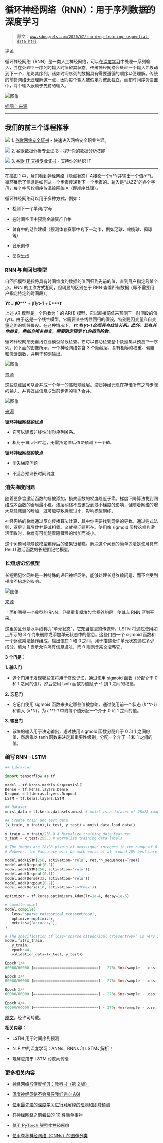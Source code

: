 # 循环神经网络（RNN）：用于序列数据的深度学习

> 原文：[`www.kdnuggets.com/2020/07/rnn-deep-learning-sequential-data.html`](https://www.kdnuggets.com/2020/07/rnn-deep-learning-sequential-data.html)

评论

循环神经网络（RNN）是一类人工神经网络，可以在[深度学习](https://blog.exxactcorp.com/category/deep-learning/)中处理一系列输入，并在处理下一序列的输入时保留其状态。传统神经网络会处理一个输入并移动到下一个，忽略其序列。诸如时间序列的数据具有需要遵循的顺序以便理解。传统的前馈网络无法理解这一点，因为每个输入被假定为彼此独立，而在时间序列设置中，每个输入依赖于先前的输入。

![图像](img/ebdc0da1eb3f72438224bb2b01b4b3f4.png)

[插图 1: 来源](https://www.dummies.com/programming/big-data/data-science/deep-learning-and-recurrent-neural-networks/)

* * *

## 我们的前三个课程推荐

![](img/0244c01ba9267c002ef39d4907e0b8fb.png) 1\. [谷歌网络安全证书](https://www.kdnuggets.com/google-cybersecurity) - 快速进入网络安全职业生涯。

![](img/e225c49c3c91745821c8c0368bf04711.png) 2\. [谷歌数据分析专业证书](https://www.kdnuggets.com/google-data-analytics) - 提升你的数据分析技能

![](img/0244c01ba9267c002ef39d4907e0b8fb.png) 3\. [谷歌 IT 支持专业证书](https://www.kdnuggets.com/google-itsupport) - 支持你的组织 IT

* * *

在插图 1 中，我们看到神经网络（隐藏状态）*A*接收一个*x**t*并输出一个值*h**t*。循环展示了信息是如何从一个步骤传递到下一个步骤的。输入是“JAZZ”的各个字母，每个字母按顺序传递给网络 A（即顺序处理）。

循环神经网络可以用于多种方式，例如：

+   检测下一个单词/字母

+   在时间空间中预测金融资产价格

+   体育中的动作建模（预测体育赛事中的下一动作，例如足球、橄榄球、网球等）

+   音乐创作

+   图像生成

### **RNN 与自回归模型**

自回归模型是指将具有时间维度的数据的值回归到先前的值，直到用户指定的某个点。RNN 的工作方式相同，但明显的区别在于 RNN 查看所有数据（即不需要用户指定特定的时间段）。

***Y******t ******= β******0****** + β******1******y******t-1****** + Ɛ******t***

上述 AR 模型是一个阶数为 1 的 AR(1) 模型，它以直接前值来预测下一时间段的值 (yt)。由于这是一个线性模型，它需要某些线性回归的假设，特别是因变量和自变量之间的线性假设。在这种情况下，***Y******t ***和 ***y******t-1 ***必须具有线性关系。此外，还有其他检查，例如自相关检查，需要确定预测 ***Y******t******的适当阶数。***

循环神经网络无需线性或模型阶数检查。它可以自动检查整个数据集以预测下一序列。如下面的图像所示，一个神经网络包含 3 个隐藏层，具有相等的权重、偏置和激活函数，并用于预测输出。

![图像](img/17cf506bfd51128920b1b80d5e555bb9.png)

[来源](https://hackernoon.com/rnn-or-recurrent-neural-network-for-noobs-a9afbb00e860)

这些隐藏层可以合并成一个单一的递归隐藏层。递归神经元现在存储所有之前步骤的输入，并将这些信息与当前步骤的输入合并。

![图像](img/13f5e5872ab6f20539c8e81982e67afb.png)

[来源](https://hackernoon.com/rnn-or-recurrent-neural-network-for-noobs-a9afbb00e860)

****循环神经网络的优点****

+   它可以建模非线性时间/序列关系。

+   相比于自回归过程，无需指定滞后值来预测下一个值。

****循环神经网络的缺点****

+   消失梯度问题

+   不适合预测长时间跨度

### **消失梯度问题**

随着更多含激活函数的层被添加，损失函数的梯度趋近于零。梯度下降算法找到网络成本函数的全局最小值。浅层网络不应该受到过小梯度的影响，但随着网络的增大及隐藏层的增加，这可能导致梯度过小，影响模型训练。

神经网络的梯度通过反向传播算法计算，其中你需要找到网络的导数。通过链式法则，逐层计算导数并将其相乘。这就是问题所在。使用像 sigmoid 函数这样的激活函数时，梯度有可能随着隐藏层的增加而减小。

这个问题可能导致模型编译后的结果很糟糕。解决这个问题的简单方法是使用具有 ReLU 激活函数的长短期记忆模型。

### **长短期记忆模型**

长短期记忆网络是一种特殊的递归神经网络，能够处理长期依赖问题，而不会受到梯度不稳定的影响。

![图像](img/b60656880e1eccebad51931e5ae7c94b.png)

[来源](https://www.superdatascience.com/blogs/recurrent-neural-networks-rnn-lstm-variation/)

上面的图是一个典型的 RNN，只是重复模块包含额外的层，使其与 RNN 区别开来。

这里的区分是水平线称为“单元状态”，它充当信息的传送带。LSTM 将通过使用如上所示的 3 个门来删除或添加单元状态中的信息。这些门由一个 sigmoid 函数和一个逐点乘法操作组成，输出值在 1 和 0 之间，用于描述允许单元状态通过多少成分。值为 1 表示允许所有信息通过，而 0 则表示完全忽略它。

**3 个门是：**

**1\. 输入门**

+   这个门用于发现哪些值将用于修改记忆，通过使用 sigmoid 函数（分配介于 0 和 1 之间的值），然后使用 tanh 函数为值赋予 -1 到 1 之间的权重。

**2\. 忘记门**

+   忘记门使用 sigmoid 函数来决定哪些值被忽略，通过使用前一个状态 (*h**t-1*) 和输入 (*x**t*)，为 *c**t-1* 中的每个值分配一个介于 0 和 1 之间的值。

**3\. 输出门**

+   该块的输入用于决定输出，通过使用 sigmoid 函数分配介于 0 和 1 之间的值，然后乘以 tanh 函数来决定其重要性级别，分配一个介于 -1 和 1 之间的值。

### **编写 RNN – LSTM**

```py
## Libraries

import tensorflow as tf

model = tf.keras.models.Sequential()
Dense = tf.keras.layers.Dense
Dropout = tf.keras.layers.Dropout
LSTM = tf.keras.layers.LSTM

## Dataset
mnist_data = tf.keras.datasets.mnist # mnist is a dataset of 28x28 images of handwritten digits and their labels with 60,000 rows of data

## Create train and test data
(x_train, y_train),(x_test, y_test) = mnist_data.load_data()

x_train = x_train/255.0 # Normalize training data features
x_test = x_test/255.0 # Normalize training data labels

# The images are 28x28 pixels of unassigned integers in the range of 0 to 255\. The above #normalization code is not necessary and can still be passed on to compile. 
# However, the #accuracy will be much worse of at around 20% best case scenario and loss at over 90%. The #training time will also increase.

model.add(LSTM(256, activation='relu', return_sequences=True))
model.add(Dropout(0.2))
model.add(LSTM(256, activation='relu'))
model.add(Dropout(0.1))
model.add(Dense(32, activation='relu'))
model.add(Dropout(0.2))
model.add(Dense(10, activation='softmax'))

optimizer = tf.keras.optimizers.Adam(lr=1e-4, decay=1e-6)

# Compile model
model.compile(
   loss='sparse_categorical_crossentropy',
   optimizer=optimizer,
   metrics=['accuracy'],
)

# The specification of loss=’sparse_categorical_crossentropy’ is very important here as our targets are # integers and not one-hot encoded categories.
model.fit(x_train,
   y_train,
   epochs=4,
   validation_data=(x_test, y_test))
```

```py
Epoch 1/4
60000/60000 [==============================] - 278s 5ms/sample - loss: 0.9960 - acc: 0.6611 - val_loss: 0.2939 - val_acc: 0.9013

Epoch 2/4
60000/60000 [==============================] - 276s 5ms/sample - loss: 0.2955 - acc: 0.9107 - val_loss: 0.1523 - val_acc: 0.9504

Epoch 3/4
60000/60000 [==============================] - 273s 5ms/sample - loss: 0.1931 - acc: 0.9452 - val_loss: 0.1153 - val_acc: 0.9641

Epoch 4/4
60000/60000 [==============================] - 270s 4ms/sample - loss: 0.1489 - acc: 0.9581 - val_loss: 0.1076 - val_acc: 0.9696
```

[原文](https://blog.exxactcorp.com/recurrent-neural-networks-rnn-deep-learning-for-sequential-data/)。经许可转载。

**相关内容：**

+   LSTM 用于时间序列预测

+   NLP 中的深度学习：ANNs、RNNs 和 LSTMs 解析！

+   理解应用于 LSTM 的反向传播

### 更多相关内容

+   [神经网络与深度学习：教科书（第 2 版）](https://www.kdnuggets.com/2023/07/aggarwal-neural-networks-deep-learning-textbook-2nd-edition.html)

+   [深度神经网络不会引导我们走向 AGI](https://www.kdnuggets.com/2021/12/deep-neural-networks-not-toward-agi.html)

+   [使用最先进的深度学习进行可解释的预测和即时预测](https://www.kdnuggets.com/2021/12/sota-explainable-forecasting-and-nowcasting.html)

+   [在神经网络之前尝试的 10 件简单事物](https://www.kdnuggets.com/2021/12/10-simple-things-try-neural-networks.html)

+   [使用 PyTorch 解释性神经网络](https://www.kdnuggets.com/2022/01/interpretable-neural-networks-pytorch.html)

+   [使用卷积神经网络（CNNs）的图像分类](https://www.kdnuggets.com/2022/05/image-classification-convolutional-neural-networks-cnns.html)
